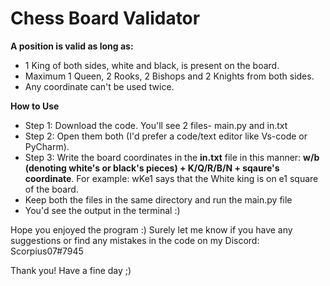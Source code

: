 # Chess Board Validator

**A position is valid as long as:**
- 1 King of both sides, white and black, is present on the board.
- Maximum 1 Queen, 2 Rooks, 2 Bishops and 2 Knights from both sides.
- Any coordinate can't be used twice.

**How to Use**

- Step 1: Download the code. You'll see 2 files- main.py and in.txt
- Step 2: Open them both (I'd prefer a code/text editor like Vs-code or PyCharm).
- Step 3: Write the board coordinates in the **in.txt** file in this manner: **w/b (denoting white's or black's pieces) + K/Q/R/B/N + sqaure's coordinate**. For example: wKe1 says that the White king is on e1 square of the board.
- Keep both the files in the same directory and run the main.py file
- You'd see the output in the terminal :)

Hope you enjoyed the program :)
Surely let me know if you have any suggestions or find any mistakes in the code on my Discord: Scorpius07#7945

Thank you! Have a fine day ;)
